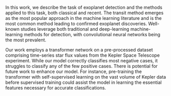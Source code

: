 In this work, we describe the task of exoplanet detection and the methods applied to this task, both classical and recent. The transit method emerges as the most popular approach in the machine learning literature and is the most common method leading to confirmed exoplanet discoveries. Well-known studies leverage both traditional and deep-learning machine-learning methods for detection, with convolutional neural networks being the most prevalent.

Our work employs a transformer network on a pre-processed dataset comprising time-series star flux values from the Kepler Space Telescope experiment. While our model correctly classifies most negative cases, it struggles to classify any of the few positive cases. There is potential for future work to enhance our model. For instance, pre-training the transformer with self-supervised learning on the vast volume of Kepler data before supervised training could assist the model in learning the essential features necessary for accurate classifications.
